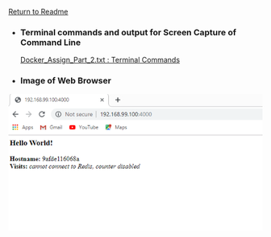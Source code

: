   [ Return to Readme ](https://github.com/shellynj/Docker_Assign_Part1_2_3)  



* ###  Terminal commands and output for Screen Capture of Command Line

     [ Docker_Assign_Part_2.txt : Terminal Commands](/Docker_Tutorial/Docker_Part2/Docker_Assign_Part_2.txt)

* ### Image of Web Browser 


![](https://github.com/shellynj/Docker_Assign_Part1_2_3/blob/master/images/IMAGE_PART2.png)
